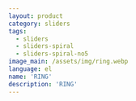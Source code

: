 ```yaml
---
layout: product
category: sliders
tags:
  - sliders
  - sliders-spiral
  - sliders-spiral-no5
image_main: /assets/img/ring.webp
language: el
name: 'RING'
description: 'RING'
---
```

